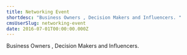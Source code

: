 ```yaml
---
title: Networking Event
shortdesc: "Business Owners , Decision Makers and Influencers. "
cmsUserSlug: networking-event
date: 2016-07-01T00:00:00.000Z
---
```


  Business Owners , Decision Makers and Influencers.   